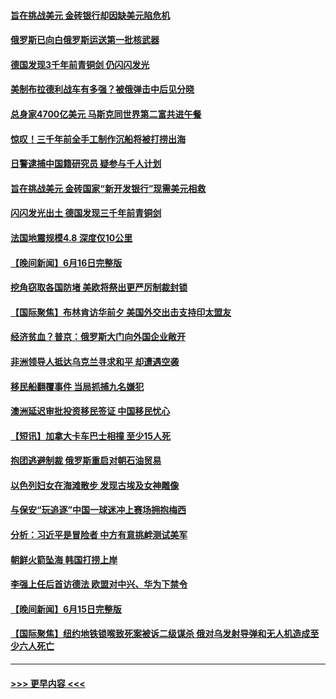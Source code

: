 #### [旨在挑战美元 金砖银行却因缺美元陷危机](../pages/prog202/a103733301.md?t=06180043) 
#### [俄罗斯已向白俄罗斯运送第一批核武器](../pages/prog202/a103733305.md?t=06180043) 
#### [德国发现3千年前青铜剑 仍闪闪发光](../pages/prog202/a103733300.md?t=06180043) 
#### [美制布拉德利战车有多强？被俄弹击中后见分晓](../pages/prog202/a103733205.md?t=06180043) 
#### [总身家4700亿美元 马斯克同世界第二富共进午餐](../pages/prog202/a103733235.md?t=06180043) 
#### [惊叹！三千年前全手工制作沉船将被打捞出海](../pages/prog202/a103733239.md?t=06180043) 
#### [日警逮捕中国籍研究员 疑参与千人计划](../pages/prog202/a103733207.md?t=06180043) 
#### [旨在挑战美元 金砖国家“新开发银行”现需美元相救](../pages/prog202/a103733194.md?t=06180043) 
#### [闪闪发光出土 德国发现三千年前青铜剑](../pages/prog202/a103733177.md?t=06180043) 
#### [法国地震规模4.8 深度仅10公里](../pages/prog202/a103733171.md?t=06180043) 
#### [【晚间新闻】6月16日完整版](../pages/prog202/a103733036.md?t=06180043) 
#### [挖角窃取各国防堵 美欧将祭出更严厉制裁封锁](../pages/prog202/a103733100.md?t=06180043) 
#### [【国际聚焦】布林肯访华前夕 美国外交出击支持印太盟友](../pages/prog202/a103733046.md?t=06180043) 
#### [经济贫血？普京：俄罗斯大门向外国企业敞开](../pages/prog202/a103732943.md?t=06180043) 
#### [非洲领导人抵达乌克兰寻求和平 却遭遇空袭](../pages/prog202/a103732837.md?t=06180043) 
#### [移民船翻覆事件 当局抓捕九名嫌犯](../pages/prog202/a103732771.md?t=06180043) 
#### [澳洲延迟审批投资移民签证 中国移民忧心](../pages/prog202/a103732782.md?t=06180043) 
#### [【短讯】加拿大卡车巴士相撞 至少15人死](../pages/prog202/a103732764.md?t=06180043) 
#### [抱团逃避制裁 俄罗斯重启对朝石油贸易](../pages/prog202/a103732548.md?t=06180043) 
#### [以色列妇女在海滩散步 发现古埃及女神雕像](../pages/prog202/a103732557.md?t=06180043) 
#### [与保安“玩追逐”中国一球迷冲上赛场拥抱梅西](../pages/prog202/a103732554.md?t=06180043) 
#### [分析：习近平是冒险者 中方有意挑衅测试美军](../pages/prog202/a103732520.md?t=06180043) 
#### [朝鲜火箭坠海 韩国打捞上岸](../pages/prog202/a103732485.md?t=06180043) 
#### [李强上任后首访德法 欧盟对中兴、华为下禁令](../pages/prog202/a103732477.md?t=06180043) 
#### [【晚间新闻】6月15日完整版](../pages/prog202/a103732362.md?t=06180043) 
#### [【国际聚焦】纽约地铁锁喉致死案被诉二级谋杀 俄对乌发射导弹和无人机造成至少六人死亡](../pages/prog202/a103732365.md?t=06180043) 

----
#### [ >>> 更早内容 <<< ](../indexes/prog202-earlier.md)
